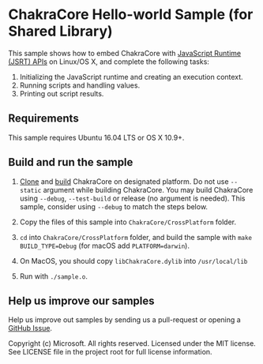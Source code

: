 # ChakraCore Hello-world Sample (for Shared Library)
This sample shows how to embed ChakraCore with [JavaScript Runtime (JSRT) APIs](http://aka.ms/corejsrtref) on Linux/OS X, and complete the following tasks:

1. Initializing the JavaScript runtime and creating an execution context.
2. Running scripts and handling values.
3. Printing out script results.

## Requirements
This sample requires Ubuntu 16.04 LTS or OS X 10.9+.

## Build and run the sample
1. [Clone](https://github.com/Microsoft/ChakraCore) and [build](https://github.com/Microsoft/ChakraCore/wiki/Building-ChakraCore) ChakraCore on designated platform.
Do not use `--static` argument while building ChakraCore. You may build ChakraCore
using `--debug`, `--test-build` or release (no argument is needed). This sample,
consider using `--debug` to match the steps below.

2. Copy the files of this sample into `ChakraCore/CrossPlatform` folder.  
3. `cd` into `ChakraCore/CrossPlatform` folder, and build the sample with `make BUILD_TYPE=Debug` (for macOS add `PLATFORM=darwin`).
4. On MacOS, you should copy `libChakraCore.dylib` into `/usr/local/lib`
5. Run with `./sample.o`.

## Help us improve our samples
Help us improve out samples by sending us a pull-request or opening a [GitHub Issue](https://github.com/Microsoft/Chakra-Samples/issues/new).

Copyright (c) Microsoft. All rights reserved.  Licensed under the MIT license. See LICENSE file in the project root for full license information.
